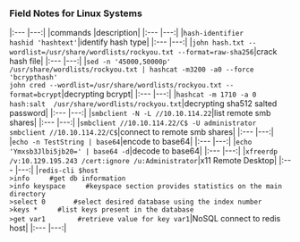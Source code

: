 ### Field Notes for Linux Systems

|:---	|---:|
|commands |description|
|:---	|---:|
|`hash-identifier` <br/> `hashid 'hashtext'`|identify hash type|
|:---	|---:|
|`john hash.txt --wordlist=/usr/share/wordlists/rockyou.txt --format=raw-sha256`|crack hash file|
|:---	|---:|
|`sed -n '45000,50000p' /usr/share/wordlists/rockyou.txt | hashcat -m3200 -a0 --force 'bcrypthash'` <br/> `john cred --wordlist=/usr/share/wordlists/rockyou.txt --format=bcrypt`|decrypting bcrypt|
|:---	|---:|
|`hashcat -m 1710 -a 0 hash:salt  /usr/share/wordlists/rockyou.txt`|decrypting sha512 salted password|
|:---	|---:|
|`smbclient -N -L //10.10.114.22`|list remote smb shares|
|:---	|---:|
|`smbclient //10.10.114.22/C$ -U administrator` <br/> `smbclient //10.10.114.22/C$`|connect to remote smb shares|
|:---	|---:|
|`echo -n TestString | base64`|encode to base64|
|:---	|---:|
|`echo 'Ymxsb3Jlbi5jb20=' | base64 -d`|decode to base64|
|:---	|---:|
|`xfreerdp /v:10.129.195.243 /cert:ignore /u:Administrator`|x11 Remote Desktop|
|:---	|---:|
|`redis-cli $host` <br/> `>info     #get db information`  <br/> `>info keyspace     #keyspace section provides statistics on the main directory` <br/> `>select 0       #select desired database using the index number` <br/> `>keys *     #list keys present in the database` <br/> `>get var1        #retrieve value for key var1`|NoSQL connect to redis host|
|:---	|---:|

